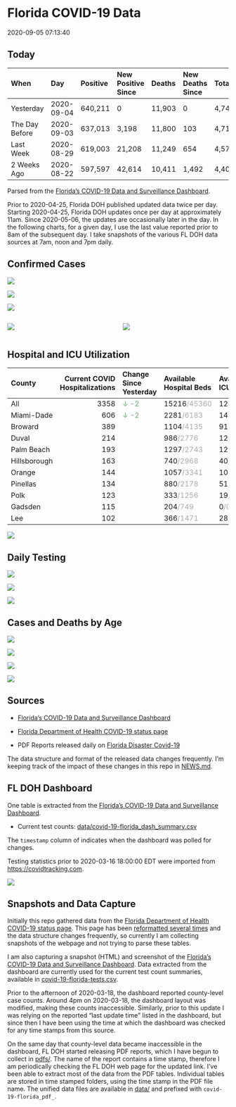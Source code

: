 Florida COVID-19 Data
================
2020-09-05 07:13:40

## Today

| When           | Day        | Positive | New Positive Since | Deaths | New Deaths Since | Total     |
| :------------- | :--------- | :------- | :----------------- | :----- | :--------------- | :-------- |
| Yesterday      | 2020-09-04 | 640,211  | 0                  | 11,903 | 0                | 4,740,007 |
| The Day Before | 2020-09-03 | 637,013  | 3,198              | 11,800 | 103              | 4,717,696 |
| Last Week      | 2020-08-29 | 619,003  | 21,208             | 11,249 | 654              | 4,575,211 |
| 2 Weeks Ago    | 2020-08-22 | 597,597  | 42,614             | 10,411 | 1,492            | 4,401,847 |

Parsed from the [Florida’s COVID-19 Data and Surveillance
Dashboard](https://fdoh.maps.arcgis.com/apps/opsdashboard/index.html#/8d0de33f260d444c852a615dc7837c86).

Prior to 2020-04-25, Florida DOH published updated data twice per day.
Starting 2020-04-25, Florida DOH updates once per day at approximately
11am. Since 2020-05-06, the updates are occasionally later in the day.
In the following charts, for a given day, I use the last value reported
prior to 8am of the subsequent day. I take snapshots of the various FL
DOH data sources at 7am, noon and 7pm daily.

## Confirmed Cases

![](plots/covid-19-florida-daily-test-changes.png)

![](plots/covid-19-florida-deaths-by-day.png)

![](plots/covid-19-florida-county-top-6.png)

<div class="columns">

<div class="column is-full-mobile">

![](plots/covid-19-florida-testing.png)

</div>

<div class="column is-full-mobile">

![](plots/covid-19-florida-total-positive.png)

</div>

</div>

## Hospital and ICU Utilization

| County       | Current COVID Hospitalizations | Change Since Yesterday                   | Available Hospital Beds                      | Available ICU Beds                         |
| :----------- | -----------------------------: | :--------------------------------------- | :------------------------------------------- | :----------------------------------------- |
| All          |                           3358 | <span style="color: #6BAA75">↓ -2</span> | 15216<span style="color: #aaa">/45360</span> | 1246<span style="color: #aaa">/4717</span> |
| Miami-Dade   |                            606 | <span style="color: #6BAA75">↓ -2</span> | 2281<span style="color: #aaa">/6183</span>   | 142<span style="color: #aaa">/790</span>   |
| Broward      |                            389 |                                          | 1104<span style="color: #aaa">/4135</span>   | 91<span style="color: #aaa">/392</span>    |
| Duval        |                            214 |                                          | 986<span style="color: #aaa">/2776</span>    | 121<span style="color: #aaa">/316</span>   |
| Palm Beach   |                            193 |                                          | 1297<span style="color: #aaa">/2743</span>   | 126<span style="color: #aaa">/277</span>   |
| Hillsborough |                            163 |                                          | 740<span style="color: #aaa">/2968</span>    | 40<span style="color: #aaa">/335</span>    |
| Orange       |                            144 |                                          | 1057<span style="color: #aaa">/3341</span>   | 107<span style="color: #aaa">/269</span>   |
| Pinellas     |                            134 |                                          | 880<span style="color: #aaa">/2178</span>    | 51<span style="color: #aaa">/239</span>    |
| Polk         |                            123 |                                          | 333<span style="color: #aaa">/1256</span>    | 19<span style="color: #aaa">/116</span>    |
| Gadsden      |                            115 |                                          | 204<span style="color: #aaa">/749</span>     | 0<span style="color: #aaa">/0</span>       |
| Lee          |                            102 |                                          | 366<span style="color: #aaa">/1471</span>    | 28<span style="color: #aaa">/111</span>    |

![](plots/covid-19-florida-icu-usage.png)

## Daily Testing

![](plots/covid-19-florida-tests-per-case.png)

<!-- ![](plots/covid-19-florida-change-new-cases.png) -->

![](plots/covid-19-florida-tests-percent-positive.png)

![](plots/covid-19-florida-test-and-case-growth.png)

## Cases and Deaths by Age

![](plots/covid-19-florida-weekly-events-by-age.png)

![](plots/covid-19-florida-age.png)

![](plots/covid-19-florida-age-deaths.png)

![](plots/covid-19-florida-age-sex.png)

## Sources

  - [Florida’s COVID-19 Data and Surveillance
    Dashboard](https://fdoh.maps.arcgis.com/apps/opsdashboard/index.html#/8d0de33f260d444c852a615dc7837c86)

  - [Florida Department of Health COVID-19 status
    page](http://www.floridahealth.gov/diseases-and-conditions/COVID-19/)

  - PDF Reports released daily on [Florida Disaster
    Covid-19](http://www.floridahealth.gov/diseases-and-conditions/COVID-19/)

The data structure and format of the released data changes frequently.
I’m keeping track of the impact of these changes in this repo in
[NEWS.md](NEWS.md).

## FL DOH Dashboard

One table is extracted from the [Florida’s COVID-19 Data and
Surveillance
Dashboard](https://fdoh.maps.arcgis.com/apps/opsdashboard/index.html#/8d0de33f260d444c852a615dc7837c86).

  - Current test counts:
    [data/covid-19-florida\_dash\_summary.csv](data/covid-19-florida_dash_summary.csv)

The `timestamp` column of indicates when the dashboard was polled for
changes.

Testing statistics prior to 2020-03-16 18:00:00 EDT were imported from
<https://covidtracking.com>.

![](screenshots/fodh_maps_arcgis_com__apps__opsdashboard.png)

## Snapshots and Data Capture

Initially this repo gathered data from the [Florida Department of Health
COVID-19 status
page](http://www.floridahealth.gov/diseases-and-conditions/COVID-19/).
This page has been [reformatted several
times](screenshots/floridahealth_gov__diseases-and-conditions__COVID-19.png)
and the data structure changes frequently, so currently I am collecting
snapshots of the webpage and not trying to parse these tables.

I am also capturing a snapshot (HTML) and screenshot of the [Florida’s
COVID-19 Data and Surveillance
Dashboard](https://fdoh.maps.arcgis.com/apps/opsdashboard/index.html#/8d0de33f260d444c852a615dc7837c86).
Data extracted from the dashboard are currently used for the current
test count summaries, available in
[covid-19-florida-tests.csv](covid-19-florida-tests.csv).

Prior to the afternoon of 2020-03-18, the dashboard reported
county-level case counts. Around 4pm on 2020-03-18, the dashboard layout
was modified, making these counts inaccessible. Similarly, prior to this
update I was relying on the reported “last update time” listed in the
dashboard, but since then I have been using the time at which the
dashboard was checked for any time stamps from this source.

On the same day that county-level data became inaccessible in the
dashboard, FL DOH started releasing PDF reports, which I have begun to
collect in [pdfs/](pdfs/). The name of the report contains a time stamp,
therefore I am periodically checking the FL DOH web page for the updated
link. I’ve been able to extract most of the data from the PDF tables.
Individual tables are stored in time stamped folders, using the time
stamp in the PDF file name. The unified data files are available in
[data/](data/) and prefixed with `covid-19-florida_pdf_`.

